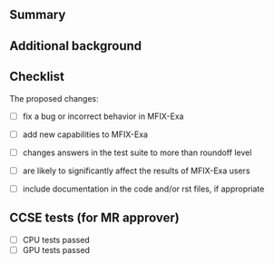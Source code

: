 ## Summary

## Additional background

## Checklist

The proposed changes:
- [ ] fix a bug or incorrect behavior in MFIX-Exa
- [ ] add new capabilities to MFIX-Exa
- [ ] changes answers in the test suite to more than roundoff level
- [ ] are likely to significantly affect the results of MFIX-Exa users
- [ ] include documentation in the code and/or rst files, if appropriate


## CCSE tests (for MR approver)
- [ ] CPU tests passed
- [ ] GPU tests passed
